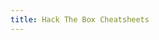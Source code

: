 ```yaml
---
title: Hack The Box Cheatsheets
---
```

<div id="cards" class="masonry" aria-label="Cheatsheets"></div>
